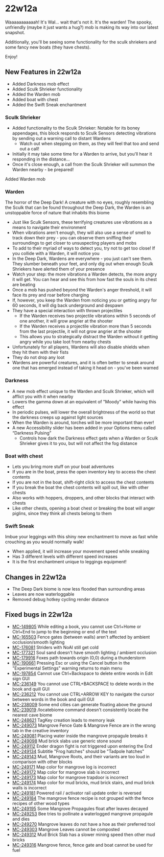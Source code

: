# 22w12a

Waaaaaaaaaaah! It's Wal... wait that's not it. It's the warden! The spooky, unfriendly (maybe it just wants a hug?) mob is making its way into our latest snapshot.

Additionally, you'll be seeing some functionality for the sculk shriekers and some fancy new boats (they have chests).

Enjoy!

## New Features in 22w12a

-   Added Darkness mob effect
-   Added Sculk Shrieker functionality
-   Added the Warden mob
-   Added boat with chest
-   Added the Swift Sneak enchantment

### Sculk Shrieker

-   Added functionality to the Sculk Shrieker: Notable for its boney appendages, this block responds to Sculk Sensors detecting vibrations by sending out a warning call to distant Wardens
    -   Watch out when stepping on them, as they will feel that too and send out a call!
-   Initially it may take some time for a Warden to arrive, but you'll hear it responding in the distance...
-   Once it's close enough, a call from the Sculk Shrieker will summon the Warden nearby - be prepared!

Added Warden mob

### Warden

The horror of the Deep Dark! A creature with no eyes, roughly resembling the Sculk that can be found throughout the Deep Dark, the Warden is an unstoppable force of nature that inhabits this biome

-   Just like Sculk Sensors, these terrifying creatures use vibrations as a means to navigate their environment
-   When vibrations aren't enough, they will also use a sense of smell to track down their prey - you can observe them sniffing their surroundings to get closer to unsuspecting players and mobs
-   To add to their myriad of ways to detect you, try not to get too close! If you collide with a Warden, it will notice you
-   In the Deep Dark, Wardens are everywhere - you just can't see them. They slumber beneath your feet, and only dig out when enough Sculk Shriekers have alerted them of your presence
-   Watch your step: the more vibrations a Warden detects, the more angry it will get. You can hear and see this from how fast the souls in its chest are beating
-   Once a mob has pushed beyond the Warden's anger threshold, it will face its prey and roar before charging
-   If, however, you keep the Warden from noticing you or getting angry for 60 seconds, it will dig back underground and despawn
-   They have a special interaction with thrown projectiles
    -   If the Warden receives two projectile vibrations within 5 seconds of one another, it will grow angrier at the shooter
    -   If the Warden receives a projectile vibration more than 5 seconds from the last projectile, it will not grow angrier at the shooter
    -   This allows you to strategically distract the Warden without it getting angry while you take loot from nearby chests
-   Unfortunately for all players, Wardens will also disable shields when they hit them with their fists
-   They do not drop any loot
-   Wardens are powerful creatures, and it is often better to sneak around one that has emerged instead of taking it head on - you've been warned

### Darkness

-   A new mob effect unique to the Warden and Sculk Shrieker, which will afflict you with it when nearby
-   Lowers the gamma down at an equivalent of "Moody" while having this effect
-   In periodic pulses, will lower the overall brightness of the world so that the darkness creeps up against light sources
-   When the Warden is around, torches will be more important than ever!
-   A new Accessibility slider has been added in your Options menu called “Darkness Pulsing”
    -   Controls how dark the Darkness effect gets when a Warden or Sculk Shrieker gives it to you, but will not affect the fog distance

### Boat with chest

-   Lets you bring more stuff on your boat adventures
-   If you are in the boat, press the open inventory key to access the chest contents
-   If you are not in the boat, shift-right click to access the chest contents
-   If you break the boat the chest contents will spill out, like with other chests
-   Also works with hoppers, droppers, and other blocks that interact with chests
-   Like other chests, opening a boat chest or breaking the boat will anger piglins, since they think all chests belong to them

### Swift Sneak

Imbue your leggings with this shiny new enchantment to move as fast while crouching as you would normally walk!

-   When applied, it will increase your movement speed while sneaking
-   Has 3 different levels with different speed increases
-   It is the first enchantment unique to leggings equipment!

## Changes in 22w12a

-   The Deep Dark biome is now less flooded than surrounding areas
-   Leaves are now waterloggable
-   Removed debug hotkey cycling render distance

## Fixed bugs in 22w12a

-   [MC-149805](https://bugs.mojang.com/browse/MC-149805) While editing a book, you cannot use Ctrl+Home or Ctrl+End to jump to the beginning or end of the text
-   [MC-165503](https://bugs.mojang.com/browse/MC-165503) Fence gates (between walls) aren't affected by ambient occlusion/smooth lighting
-   [MC-176081](https://bugs.mojang.com/browse/MC-176081) Striders with NoAI still get cold
-   [MC-177321](https://bugs.mojang.com/browse/MC-177321) Soul sand doesn't have smooth lighting / ambient occlusion
-   [MC-179916](https://bugs.mojang.com/browse/MC-179916) Foxes path towards origin (0,0) during a thunderstorm
-   [MC-190661](https://bugs.mojang.com/browse/MC-190661) Pressing Esc or using the Cancel button in the "Experimental Settings" warning returns to main menu
-   [MC-197854](https://bugs.mojang.com/browse/MC-197854) Cannot use Ctrl+Backspace to delete entire words in Edit sign GUI
-   [MC-236149](https://bugs.mojang.com/browse/MC-236149) You cannot use CTRL+BACKSPACE to delete words in the book and quill GUI
-   [MC-236212](https://bugs.mojang.com/browse/MC-236212) You cannot use CTRL+ARROW KEY to navigate the cursor between words in the book and quill GUI
-   [MC-238009](https://bugs.mojang.com/browse/MC-238009) Some end cities can generate floating above the ground
-   [MC-239019](https://bugs.mojang.com/browse/MC-239019) /locatebiome command doesn't consistently locate the nearest cave biome
-   [MC-248621](https://bugs.mojang.com/browse/MC-248621) TagKey creation leads to memory leak
-   [MC-249073](https://bugs.mojang.com/browse/MC-249073) Mangrove Fence Gate & Mangrove Fence are in the wrong tab in the creative inventory
-   [MC-249081](https://bugs.mojang.com/browse/MC-249081) Placing water inside the mangrove propagule breaks it
-   [MC-249098](https://bugs.mojang.com/browse/MC-249098) Mud brick slabs use generic stone sound
-   [MC-249112](https://bugs.mojang.com/browse/MC-249112) Ender dragon fight is not triggered upon entering the End
-   [MC-249134](https://bugs.mojang.com/browse/MC-249134) Subtitle "Frog hatches" should be "Tadpole hatches"
-   [MC-249143](https://bugs.mojang.com/browse/MC-249143) Mud, Mangrove Roots, and their variants are too loud in comparison with other blocks
-   [MC-249171](https://bugs.mojang.com/browse/MC-249171) Map color for mangrove log is incorrect
-   [MC-249172](https://bugs.mojang.com/browse/MC-249172) Map color for mangrove slab is incorrect
-   [MC-249173](https://bugs.mojang.com/browse/MC-249173) Map color for mangrove trapdoor is incorrect
-   [MC-249174](https://bugs.mojang.com/browse/MC-249174) Map color for mud bricks, mud brick stairs, and mud brick walls is incorrect
-   [MC-249181](https://bugs.mojang.com/browse/MC-249181) Powered rail / activator rail update order is reversed
-   [MC-249184](https://bugs.mojang.com/browse/MC-249184) The mangrove fence recipe is not grouped with the fence recipes of other wood types
-   [MC-249195](https://bugs.mojang.com/browse/MC-249195) Some Mangrove Propagules float after leaves decayed
-   [MC-249253](https://bugs.mojang.com/browse/MC-249253) Bee tries to pollinate a waterlogged mangrove propagule and dies
-   [MC-249270](https://bugs.mojang.com/browse/MC-249270) Mangrove leaves do not have a hoe as their preferred tool
-   [MC-249303](https://bugs.mojang.com/browse/MC-249303) Mangrove Leaves cannot be composted
-   [MC-249312](https://bugs.mojang.com/browse/MC-249312) Mud Brick Slab has a slower mining speed then other mud bricks
-   [MC-249316](https://bugs.mojang.com/browse/MC-249316) Mangrove fence, fence gate and boat cannot be used for fuel